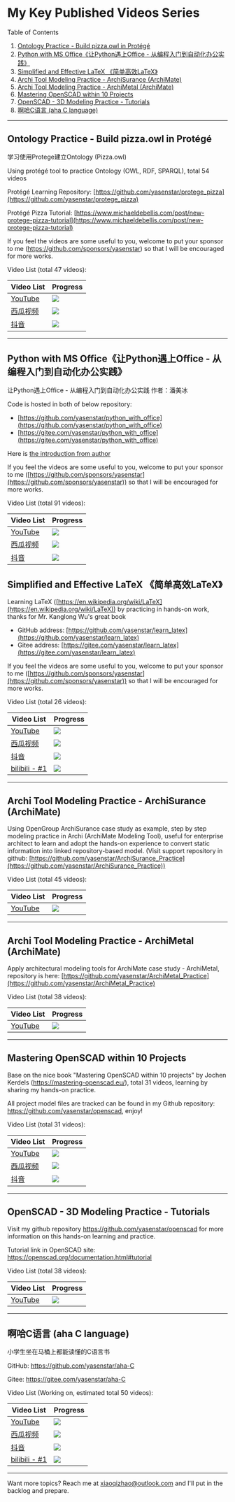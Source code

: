 # My Key Published Videos Series

Table of Contents
1. [Ontology Practice - Build pizza.owl in Protégé](https://yasenstar.github.io/video_published/#ontology-practice---build-pizzaowl-in-prot%C3%A9g%C3%A9-)
2. [Python with MS Office《让Python遇上Office - 从编程入门到自动化办公实践》](https://yasenstar.github.io/video_published/#python-with-ms-office%E8%AE%A9python%E9%81%87%E4%B8%8Aoffice---%E4%BB%8E%E7%BC%96%E7%A8%8B%E5%85%A5%E9%97%A8%E5%88%B0%E8%87%AA%E5%8A%A8%E5%8C%96%E5%8A%9E%E5%85%AC%E5%AE%9E%E8%B7%B5)
3. [Simplified and Effective LaTeX 《简单高效LaTeX》](https://yasenstar.github.io/video_published/#simplified-and-effective-latex-%E7%AE%80%E5%8D%95%E9%AB%98%E6%95%88latex)
4. [Archi Tool Modeling Practice - ArchiSurance (ArchiMate)](https://yasenstar.github.io/video_published/#archi-tool-modeling-practice---archisurance-archimate)
5. [Archi Tool Modeling Practice - ArchiMetal (ArchiMate)](https://yasenstar.github.io/video_published/#archi-tool-modeling-practice---archimetal-archimate)
6. [Mastering OpenSCAD within 10 Projects](https://yasenstar.github.io/video_published/#mastering-openscad-within-10-projects)
7. [OpenSCAD - 3D Modeling Practice - Tutorials](https://yasenstar.github.io/video_published/#openscad---3d-modeling-practice---tutorials)
8. [啊哈C语言 (aha C language)](https://yasenstar.github.io/video_published/#%E5%95%8A%E5%93%88c%E8%AF%AD%E8%A8%80-aha-c-language)

---

## Ontology Practice - Build pizza.owl in Protégé 

学习使用Protege建立Ontology (Pizza.owl)

Using protégé tool to practice Ontology (OWL, RDF, SPARQL), total 54 videos

Protégé Learning Repository: [https://github.com/yasenstar/protege_pizza](https://github.com/yasenstar/protege_pizza)

Protégé Pizza Tutorial: [https://www.michaeldebellis.com/post/new-protege-pizza-tutorial](https://www.michaeldebellis.com/post/new-protege-pizza-tutorial)

If you feel the videos are some useful to you, welcome to put your sponsor to me (https://github.com/sponsors/yasenstar) so that I will be encouraged for more works.

Video List (total 47 videos):

| Video List | Progress |
| --- | --- |
| [YouTube](https://www.youtube.com/playlist?list=PL6DEHvciXKeUx4P32B3hKMK1t6mC8RhsW) | ![](https://geps.dev/progress/100) |
| [西瓜视频](https://www.ixigua.com/7297974941184918043?&&id=7298697973969224232) | ![](https://geps.dev/progress/100) |
| [抖音](https://www.douyin.com/collection/7298169423012038708/1) | ![](https://geps.dev/progress/100) |

---

## Python with MS Office《让Python遇上Office - 从编程入门到自动化办公实践》

让Python遇上Office - 从编程入门到自动化办公实践
作者：潘美冰

Code is hosted in both of below repository:

- [https://github.com/yasenstar/python_with_office](https://github.com/yasenstar/python_with_office)
- [https://gitee.com/yasenstar/python_with_office](https://gitee.com/yasenstar/python_with_office)

Here is [the introduction from author](https://www.bilibili.com/video/BV17w411m7KW/?vd_source=7d95c69e0f1b6118e7aa792800ac8c8d#reply198123997776)

If you feel the videos are some useful to you, welcome to put your sponsor to me ([https://github.com/sponsors/yasenstar](https://github.com/sponsors/yasenstar)) so that I will be encouraged for more works.

Video List (total 91 videos):

| Video List | Progress |
| --- | --- |
| [YouTube](https://www.youtube.com/playlist?list=PL6DEHvciXKeV6tgqhNG9tS9_tWktoocvA) | ![](https://geps.dev/progress/100) |
| [西瓜视频](https://www.ixigua.com/7300628369392353855?&&id=7321733332813906495) | ![](https://geps.dev/progress/68) |
| [抖音](https://www.douyin.com/collection/7300632545580812323/1) | ![](https://geps.dev/progress/68) |

## Simplified and Effective LaTeX 《简单高效LaTeX》

Learning LaTeX ([https://en.wikipedia.org/wiki/LaTeX](https://en.wikipedia.org/wiki/LaTeX)) by practicing in hands-on work, thanks for Mr. Kanglong Wu's great book

- GitHub address: [https://github.com/yasenstar/learn_latex](https://github.com/yasenstar/learn_latex)
- Gitee address: [https://gitee.com/yasenstar/learn_latex](https://gitee.com/yasenstar/learn_latex)

If you feel the videos are some useful to you, welcome to put your sponsor to me ([https://github.com/sponsors/yasenstar](https://github.com/sponsors/yasenstar)) so that I will be encouraged for more works.

Video List (total 26 videos):

| Video List | Progress |
| --- | --- |
| [YouTube](https://www.youtube.com/playlist?list=PL6DEHvciXKeVW_Ipyogb1Ydpvk_9E6Twc) | ![](https://geps.dev/progress/100) |
| [西瓜视频](https://www.ixigua.com/7298100920137548288?&&id=7308906648549261834) | ![](https://geps.dev/progress/100) |
| [抖音](https://www.douyin.com/collection/7302186079967250441/1) | ![](https://geps.dev/progress/100) |
| [bilibili - #1](https://www.bilibili.com/video/BV1pj411Y7PF/) | ![](https://geps.dev/progress/100) |

---

## Archi Tool Modeling Practice - ArchiSurance (ArchiMate)

Using OpenGroup ArchiSurance case study as example, step by step modeling practice in Archi (ArchiMate Modeling Tool), useful for enterprise architect to learn and adopt the hands-on experience to convert static information into linked repository-based model. (Visit support repository in github: [https://github.com/yasenstar/ArchiSurance_Practice](https://github.com/yasenstar/ArchiSurance_Practice))

Video List (total 45 videos):

| Video List | Progress |
| --- | --- |
| [YouTube](https://www.youtube.com/playlist?list=PL6DEHvciXKeXj1IlGBRB0KMaSv5Xt38uk) | ![](https://geps.dev/progress/100) |

---

## Archi Tool Modeling Practice - ArchiMetal (ArchiMate)

Apply architectural modeling tools for ArchiMate case study - ArchiMetal, repository is here: [https://github.com/yasenstar/ArchiMetal_Practice](https://github.com/yasenstar/ArchiMetal_Practice)

Video List (total 38 videos):

| Video List | Progress |
| --- | --- |
| [YouTube](https://www.youtube.com/playlist?list=PL6DEHvciXKeU6STbudArH_S1t74sa2hkt) | ![](https://geps.dev/progress/100) |

---

## Mastering OpenSCAD within 10 Projects

Base on the nice book "Mastering OpenSCAD within 10 projects" by Jochen Kerdels (https://mastering-openscad.eu/), total 31 videos, learning by sharing my hands-on practice.

All project model files are tracked can be found in my Github repository: https://github.com/yasenstar/openscad, enjoy!

Video List (total 31 videos):

| Video List | Progress |
| --- | --- |
| [YouTube](https://www.youtube.com/playlist?list=PL6DEHvciXKeW_08V5guF_LIaxTOnx5b-s) | ![](https://geps.dev/progress/100) |
| [西瓜视频](https://www.ixigua.com/7298533711610380850?&&id=7314474747650441769) | ![](https://geps.dev/progress/100) |
| [抖音](https://www.douyin.com/collection/7300953123135162378/1) | ![](https://geps.dev/progress/100) |

---

## OpenSCAD - 3D Modeling Practice - Tutorials

Visit my github repository https://github.com/yasenstar/openscad for more information on this hands-on learning and practice.

Tutorial link in OpenSCAD site: https://openscad.org/documentation.html#tutorial

Video List (total 38 videos):

| Video List | Progress |
| --- | --- |
| [YouTube](https://www.youtube.com/playlist?list=PL6DEHvciXKeUwcYw7k4wKWhW1cbE_omAg) | ![](https://geps.dev/progress/100) |

---

## 啊哈C语言 (aha C language)

小学生坐在马桶上都能读懂的C语言书

GitHub: https://github.com/yasenstar/aha-C 

Gitee: https://gitee.com/yasenstar/aha-C

Video List (Working on, estimated total 50 videos):

| Video List | Progress |
| --- | --- |
| [YouTube](https://www.youtube.com/playlist?list=PL6DEHvciXKeVzQIMSwYjtMO3v8HmU9OOZ) | ![](https://geps.dev/progress/36) |
| [西瓜视频](https://www.ixigua.com/7318561329411949071?&&id=7319143671516168713) | ![](https://geps.dev/progress/12) |
| [抖音](https://www.douyin.com/collection/7318783352662657060/1) | ![](https://geps.dev/progress/12) |
| [bilibili - #1](https://www.bilibili.com/video/BV1HQ4y177Fz/) | ![](https://geps.dev/progress/6) |

---

Want more topics? Reach me at <xiaoqizhao@outlook.com> and I'll put in the backlog and prepare.